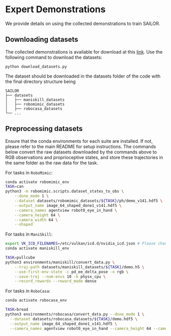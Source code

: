 # Expert Demonstrations
We provide details on using the collected demonstrations to train SAILOR.

## Downloading datasets
The collected demonstrations is available for download at this [link](https://huggingface.co/datasets/arnavkj1995/SAILOR/tree/main). Use the following command to download the datasets:
```
python download_datasets.py
```

The dataset should be downloaded in the datasets folder of the code with the final directory structure being
```
SAILOR
├── datasets
│   ├── maniskill_datasets
│   ├── robomimic_datasets
│   ├── robocasa_datasets
└── ...
```

## Preprocessing datasets
Ensure that the conda environments for each suite are installed. If not, please refer to the main README for setup instructions. The commands below convert the raw datasets downloaded by the commands above to RGB observations and proprioceptive states, and store these trajectories in the same folder as the raw data for the task.

For tasks in `RoboMimic`:
```bash
conda activate robomimic_env
TASK=can
python3 -m robomimic.scripts.dataset_states_to_obs \
    --done_mode 1 \
    --dataset datasets/robomimic_datasets/${TASK}/ph/demo_v141.hdf5 \
    --output_name image_64_shaped_done1_v141.hdf5 \
    --camera_names agentview robot0_eye_in_hand \
    --camera_height 64 \
    --camera_width 64 \
    --shaped
```

For tasks in `ManiSkill`:
```bash
export VK_ICD_FILENAMES=/etc/vulkan/icd.d/nvidia_icd.json # Please change this to your vulkan path
conda activate maniskill_env

TASK=pullcube
python3 environments/maniskill/convert_data.py \
    --traj-path datasets/maniskill_datasets/${TASK}/demo.h5 \
    --use-first-env-state -c pd_ee_delta_pose -o rgb \
    --save-traj --num-envs 10 -b physx_cpu \
    --record_rewards --reward_mode dense 
```

For tasks in `RoboCasa`:
```bash
conda activate robocasa_env

TASK=bread
python3 environments/robocasa/convert_data.py --done_mode 1 \
  --dataset datasets/robocasa_datasets/${TASK}/demo.hdf5 \
  --output_name image_64_shaped_done1_v141.hdf5 \
  --camera_names agentview robot0_eye_in_hand --camera_height 64 --camera_width 64 --shaped
```